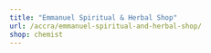 ```yaml
---
title: "Emmanuel Spiritual & Herbal Shop"
url: /accra/emmanuel-spiritual-and-herbal-shop/
shop: chemist
---
```

